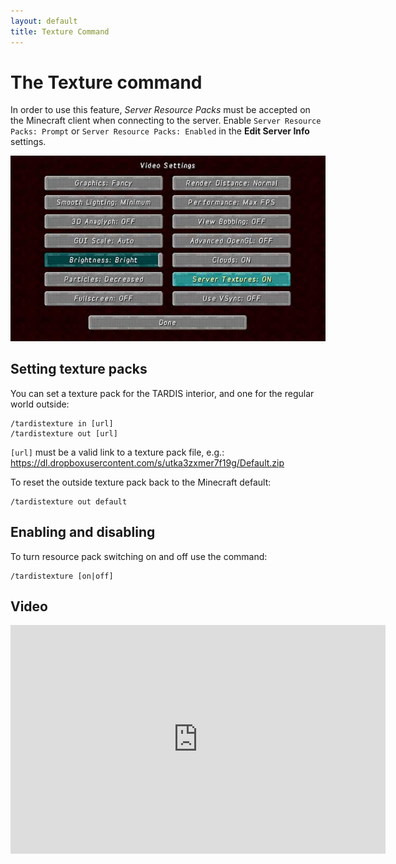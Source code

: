 ```yaml
---
layout: default
title: Texture Command
---
```


# The Texture command

In order to use this feature, _Server Resource Packs_ must be accepted on the Minecraft client when connecting to the server.
Enable `Server Resource Packs: Prompt` or `Server Resource Packs: Enabled` in the **Edit Server Info** settings.

![TARDIS](/images/docs/servertextureson.jpg)

## Setting texture packs

You can set a texture pack for the TARDIS interior, and one for the regular world outside:

    /tardistexture in [url]
    /tardistexture out [url]

`[url]` must be a valid link to a texture pack file,
e.g.: https://dl.dropboxusercontent.com/s/utka3zxmer7f19g/Default.zip

To reset the outside texture pack back to the Minecraft default:

    /tardistexture out default

## Enabling and disabling

To turn resource pack switching on and off use the command:

    /tardistexture [on|off]

## Video

<iframe src="https://player.vimeo.com/video/66056277" width="600" height="366" frameborder="0" webkitallowfullscreen mozallowfullscreen allowfullscreen></iframe>
